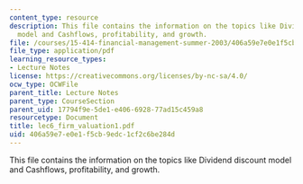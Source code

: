 ```yaml
---
content_type: resource
description: This file contains the information on the topics like Dividend discount
  model and Cashflows, profitability, and growth.
file: /courses/15-414-financial-management-summer-2003/406a59e7e0e1f5cb9edc1cf2c6be284d_lec6_firm_valuation1.pdf
file_type: application/pdf
learning_resource_types:
- Lecture Notes
license: https://creativecommons.org/licenses/by-nc-sa/4.0/
ocw_type: OCWFile
parent_title: Lecture Notes
parent_type: CourseSection
parent_uid: 17794f9e-5de1-e406-6928-77ad15c459a8
resourcetype: Document
title: lec6_firm_valuation1.pdf
uid: 406a59e7-e0e1-f5cb-9edc-1cf2c6be284d
---
```

This file contains the information on the topics like Dividend discount model and Cashflows, profitability, and growth.